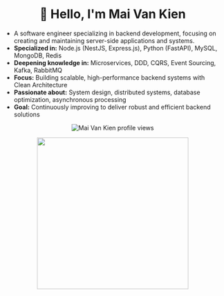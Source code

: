 <h1 align="center">👋 Hello, I'm Mai Van Kien</h1>

<ul>
  <li>A software engineer specializing in backend development, focusing on creating and maintaining server-side applications and systems.</li>
  <li><strong>Specialized in:</strong> Node.js (NestJS, Express.js), Python (FastAPI), MySQL, MongoDB, Redis</li>
  <li><strong>Deepening knowledge in:</strong> Microservices, DDD, CQRS, Event Sourcing, Kafka, RabbitMQ</li>
  <li><strong>Focus:</strong> Building scalable, high-performance backend systems with Clean Architecture</li>
  <li><strong>Passionate about:</strong> System design, distributed systems, database optimization, asynchronous processing</li>
  <li><strong>Goal:</strong> Continuously improving to deliver robust and efficient backend solutions</li>
</ul>

<p align="center">
  <img src="https://u8views.com/api/v1/github/profiles/98756240/views/day-week-month-total-count.svg" alt="Mai Van Kien profile views" />
</p>

<div align=center>
  <a href="#" title="Maivankien">
    <img width="350" align="center" src="https://github-readme-stats.vercel.app/api/top-langs/?username=maivankien&hide=c%23,powershell,Mathematica,Ruby,Objective-C,Objective-C%2b%2b,Cuda,html,css,ejs,cmake,handlebars,scss&title_color=61dafb&text_color=ffffff&icon_color=61dafb&bg_color=20232a&langs_count=6&layout=compact&border_color=61dafb&hide_border=true" />
  </a>
</div>



